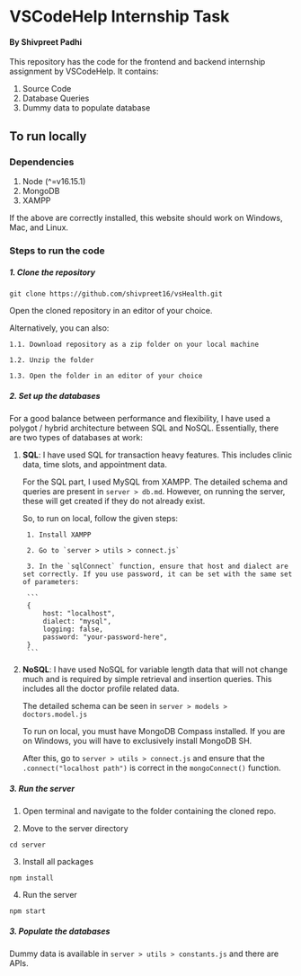 # VSCodeHelp Internship Task
#### By Shivpreet Padhi

This repository has the code for the frontend and backend internship assignment by VSCodeHelp. It contains:
1. Source Code
2. Database Queries
3. Dummy data to populate database

## To run locally

### Dependencies

1. Node (^=v16.15.1)
2. MongoDB
3. XAMPP

If the above are correctly installed, this website should work on Windows, Mac, and Linux.

### Steps to run the code

##### 1. Clone the repository

```
git clone https://github.com/shivpreet16/vsHealth.git
```

Open the cloned repository in an editor of your choice.

Alternatively, you can also:

    1.1. Download repository as a zip folder on your local machine

    1.2. Unzip the folder

    1.3. Open the folder in an editor of your choice


##### 2. Set up the databases

For a good balance between performance and flexibility, I have used a polygot / hybrid architecture between SQL and NoSQL. Essentially, there are two types of databases at work:

1. **SQL**: I have used SQL for transaction heavy features. This includes clinic data, time slots, and appointment data.

    For the SQL part, I used MySQL from XAMPP. The detailed schema and queries are present in `server > db.md`. However, on running the server, these will get created if they do not already exist. 
    
    So, to run on local, follow the given steps:

        1. Install XAMPP
        
        2. Go to `server > utils > connect.js`
        
        3. In the `sqlConnect` function, ensure that host and dialect are set correctly. If you use password, it can be set with the same set of parameters:

        ```
        {
            host: "localhost",
            dialect: "mysql",
            logging: false,
            password: "your-password-here",
        }
        ``` 

2. **NoSQL**: I have used NoSQL for variable length data that will not change much and is required by simple retrieval and insertion queries. This includes all the doctor profile related data.
        
    The detailed schema can be seen in `server > models > doctors.model.js`
    
    To run on local, you must have MongoDB Compass installed. If you are on Windows, you will have to exclusively install MongoDB SH.

    After this, go to `server > utils > connect.js` and ensure that the `.connect("localhost path")` is correct in the `mongoConnect()` function.


##### 3. Run the server

1. Open terminal and navigate to the folder containing the cloned repo.

2. Move to the server directory
```
cd server
```

3. Install all packages
```
npm install
```

4. Run the server
```
npm start
```

##### 3. Populate the databases

Dummy data is available in `server > utils > constants.js` and there are APIs.
